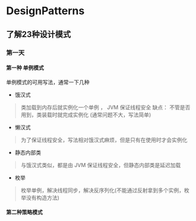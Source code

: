 # DesignPatterns
## 了解23种设计模式
### 第一天
#### 第一种 单例模式
单例模式的可用写法，通常一下几种
- 饿汉式 
> 类加载到内存后就实例化一个单例 ， JVM 保证线程安全 
> 缺点： 不管是否用到，类装载时就完成实例化 (通常问题不大，写法简单)
- 懒汉式
> 为了保证线程安全，写法相对饿汉式麻烦，但是只有在使用时才会实例化
- 静态内部类
> 与饿汉式类似，都是由 JVM 保证线程安全，但静态内部类是延迟加载
- 枚举
> 枚举单例，解决线程同步，解决反序列化(不能通过反射拿到多个实例，枚举没有构造方法)
#### 第二种策略模式
